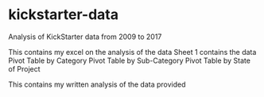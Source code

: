# kickstarter-data
Analysis of KickStarter data from 2009 to 2017

This contains my excel on the analysis of the data
Sheet 1 contains the data
Pivot Table by Category
Pivot Table by Sub-Category
Pivot Table by State of Project

This contains my written analysis of the data provided

